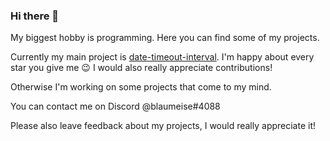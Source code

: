 ### Hi there 👋

My biggest hobby is programming. Here you can find some of my projects.

Currently my main project is [date-timeout-interval](https://github.com/blaumeise20/date-time-interval). I'm happy about every star you give me :wink: I would also really appreciate contributions!

Otherwise I'm working on some projects that come to my mind.

You can contact me on Discord @blaumeise#4088

Please also leave feedback about my projects, I would really appreciate it!
